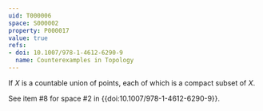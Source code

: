 ```yaml
---
uid: T000006
space: S000002
property: P000017
value: true
refs:
- doi: 10.1007/978-1-4612-6290-9
  name: Counterexamples in Topology
---
```


If $X$ is a countable union of points, each of which is a compact subset of $X$.

See item #8 for space #2 in {{doi:10.1007/978-1-4612-6290-9}}.
